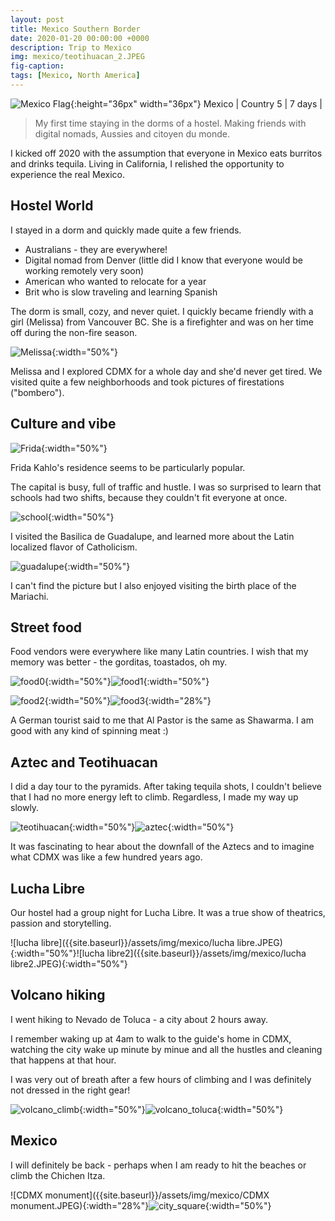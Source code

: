 ```yaml
---
layout: post
title: Mexico Southern Border
date: 2020-01-20 00:00:00 +0000
description: Trip to Mexico
img: mexico/teotihuacan_2.JPEG
fig-caption:
tags: [Mexico, North America]
---
```


![Mexico Flag]({{site.baseurl}}/assets/img/flags/4x3/mx.svg){:height="36px" width="36px"} Mexico \| Country 5 \| 7 days \| 

>My first time staying in the dorms of a hostel. Making friends with digital nomads, Aussies and citoyen du monde. 

I kicked off 2020 with the assumption that everyone in Mexico eats burritos and drinks tequila. Living in California, I relished the opportunity to experience the real Mexico.

## Hostel World 

I stayed in a dorm and quickly made quite a few friends.
* Australians - they are everywhere!
* Digital nomad from Denver (little did I know that everyone would be working remotely very soon)
* American who wanted to relocate for a year
* Brit who is slow traveling and learning Spanish

The dorm is small, cozy, and never quiet. I quickly became friendly with a girl (Melissa) from Vancouver BC. She is a firefighter and was on her time off during the non-fire season. 

![Melissa]({{site.baseurl}}/assets/img/mexico/Melissa_firestation.JPEG){:width="50%"}

Melissa and I explored CDMX for a whole day and she'd never get tired. We visited quite a few neighborhoods and took pictures of firestations ("bombero"). 

## Culture and vibe

![Frida]({{site.baseurl}}/assets/img/mexico/frida.JPEG){:width="50%"}

Frida Kahlo's residence seems to be particularly popular. 

The capital is busy, full of traffic and hustle. I was so surprised to learn that schools had two shifts, because they couldn't fit everyone at once. 

![school]({{site.baseurl}}/assets/img/mexico/school.JPEG){:width="50%"}

I visited the Basilica de Guadalupe, and learned more about the Latin localized flavor of Catholicism. 

![guadalupe]({{site.baseurl}}/assets/img/mexico/guadalupe.JPEG){:width="50%"}

I can't find the picture but I also enjoyed visiting the birth place of the Mariachi. 

## Street food

Food vendors were everywhere like many Latin countries. I wish that my memory was better - the gorditas, toastados, oh my. 

![food0]({{site.baseurl}}/assets/img/mexico/food0.JPEG){:width="50%"}![food1]({{site.baseurl}}/assets/img/mexico/food1.JPEG){:width="50%"}

![food2]({{site.baseurl}}/assets/img/mexico/food2.JPEG){:width="50%"}![food3]({{site.baseurl}}/assets/img/mexico/food3.JPEG){:width="28%"}

A German tourist said to me that Al Pastor is the same as Shawarma. I am good with any kind of spinning meat :) 

## Aztec and Teotihuacan 

I did a day tour to the pyramids. After taking tequila shots, I couldn't believe that I had no more energy left to climb. Regardless, I made my way up slowly. 

![teotihuacan]({{site.baseurl}}/assets/img/mexico/teotihuacan.JPEG){:width="50%"}![aztec]({{site.baseurl}}/assets/img/mexico/aztec.JPEG){:width="50%"}

It was fascinating to hear about the downfall of the Aztecs and to imagine what CDMX was like a few hundred years ago.

## Lucha Libre 

Our hostel had a group night for Lucha Libre. It was a true show of theatrics, passion and storytelling. 

![lucha libre]({{site.baseurl}}/assets/img/mexico/lucha libre.JPEG){:width="50%"}![lucha libre2]({{site.baseurl}}/assets/img/mexico/lucha libre2.JPEG){:width="50%"}

## Volcano hiking

I went hiking to Nevado de Toluca - a city about 2 hours away.

I remember waking up at 4am to walk to the guide's home in CDMX, watching the city wake up minute by minue and all the hustles and cleaning that happens at that hour. 

I was very out of breath after a few hours of climbing and I was definitely not dressed in the right gear!

![volcano_climb]({{site.baseurl}}/assets/img/mexico/volcano_climb.JPEG){:width="50%"}![volcano_toluca]({{site.baseurl}}/assets/img/mexico/volcano_toluca.JPEG){:width="50%"}

## Mexico

I will definitely be back - perhaps when I am ready to hit the beaches or climb the Chichen Itza. 

![CDMX monument]({{site.baseurl}}/assets/img/mexico/CDMX monument.JPEG){:width="28%"}![city_square]({{site.baseurl}}/assets/img/mexico/city_square.JPEG){:width="50%"}

